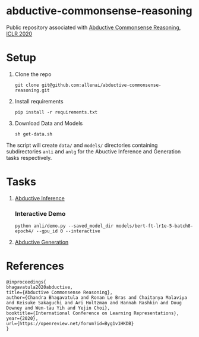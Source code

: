 # abductive-commonsense-reasoning
Public repository associated with [Abductive Commonsense Reasoning, ICLR 2020](https://arxiv.org/abs/1908.05739)


# Setup

1. Clone the repo
    ```
    git clone git@github.com:allenai/abductive-commonsense-reasoning.git
    ```
2. Install requirements
    ```
   pip install -r requirements.txt
   ```
3. Download Data and Models
    ```
    sh get-data.sh
    ```
The script will create `data/` and `models/` directories containing subdirectories `anli` and `anlg` for the Abuctive Inference and Generation tasks respectively. 


# Tasks
1. [Abductive Inference](anli/README.md)
    ### Interactive Demo
    ```
    python anli/demo.py --saved_model_dir models/bert-ft-lr1e-5-batch8-epoch4/ --gpu_id 0 --interactive
    ```

2. [Abductive Generation](anlg/README.md)

# References
```
@inproceedings{
bhagavatula2020abductive,
title={Abductive Commonsense Reasoning},
author={Chandra Bhagavatula and Ronan Le Bras and Chaitanya Malaviya and Keisuke Sakaguchi and Ari Holtzman and Hannah Rashkin and Doug Downey and Wen-tau Yih and Yejin Choi},
booktitle={International Conference on Learning Representations},
year={2020},
url={https://openreview.net/forum?id=Byg1v1HKDB}
}
```